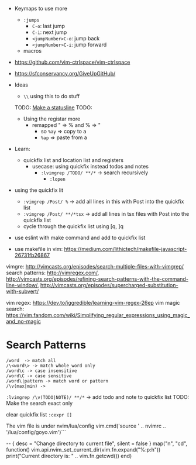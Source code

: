 - Keymaps to use more

  - `:jumps`
    - `C-o`: last jump
    - `C-i`: next jump
    - `<jumpNumber>C-o`: jump back
    - `<jumpNumber>C-i`: jump forward
  - macros

- https://github.com/vim-ctrlspace/vim-ctrlspace
- https://sfconservancy.org/GiveUpGitHub/
- Ideas

  - `\\` using this to do stuff

  TODO: [Make a statusline](https://elianiva.my.id/post/neovim-lua-statusline)
  TODO:

  - Using the registar more
    - remapped " => % and % => "
      - so `%ay` => copy to a
      - `%ap` => paste from a

- Learn:
  - quickfix list and location list and registers
    - usecase: using quickfix instead todos and notes
      - `:lvimgrep /TODO/ **/*` -> search recursively
        - `:lopen`
- using the quickfix lit
  - `:vimgrep /Post/ %` -> add all lines in this with Post into the quickfix list
  - `:vimgrep /Post/ **/*tsx` -> add all lines in tsx files with Post into the quickfix list
  - cycle through the quickfix list using [q, ]q
- use eslint with make command and add to quickfix list

- use makefile in vim: <https://medium.com/lithictech/makefile-javascript-26731fb26867>

vimgre: <http://vimcasts.org/episodes/search-multiple-files-with-vimgrep/>
search patterns:
<http://vimregex.com/>,
<http://vimcasts.org/episodes/refining-search-patterns-with-the-command-line-window/>,
<http://vimcasts.org/episodes/supercharged-substitution-with-subvert/>

vim regex: <https://dev.to/iggredible/learning-vim-regex-26ep>
vim magic search: <https://vim.fandom.com/wiki/Simplifying_regular_expressions_using_magic_and_no-magic>

# Search Patterns

```
/word  -> match all
/\<word\> -> match whole word only
/word\c -> case insensitive
/word\C -> case sensitive
/word\|pattern -> match word or pattern
/\v(max|min) ->
```

`:lvimgrep /\v(TODO|NOTE)/ **/*` -> add todo and note to quickfix list
TODO: Make the search exact only

clear quickfix list `:cexpr []`

The vim file is under nvim/lua/config
vim.cmd('source ' .. nvimrc .. '/lua/config/goyo.vim')```


-- { desc = "Change directory to current file", silent = false }
map("n", "cd", function()
	vim.api.nvim_set_current_dir(vim.fn.expand("%:p:h"))
	print("Current directory is: " .. vim.fn.getcwd())
end)
